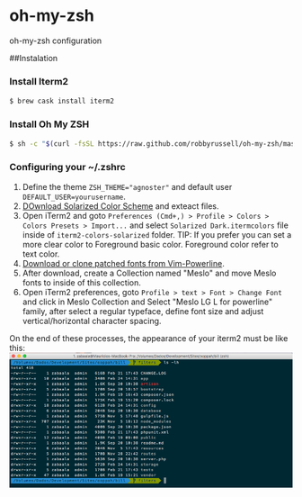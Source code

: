 # oh-my-zsh
oh-my-zsh configuration

##Instalation

### Install Iterm2
```bash
$ brew cask install iterm2
```

### Install Oh My ZSH
```bash
$ sh -c "$(curl -fsSL https://raw.github.com/robbyrussell/oh-my-zsh/master/tools/install.sh)"
```
### Configuring your ~/.zshrc
1. Define the theme `ZSH_THEME="agnoster"` and default user `DEFAULT_USER=yourusername`. 
2. [DOwnload Solarized Color Scheme](http://ethanschoonover.com/solarized) and exteact files. 
3. Open iTerm2 and goto `Preferences (Cmd+,) > Profile > Colors > Colors Presets > Import...` and select `Solarized Dark.itermcolors` file inside of `iterm2-colors-solarized` folder. TIP: If you prefer you can set a more clear color to Foreground basic color. Foreground color refer to text color.
4. [Download or clone patched fonts from Vim-Powerline](https://github.com/powerline/fonts). 
5. After download, create a Collection named "Meslo" and move Meslo fonts to inside of this collection.
6. Open iTerm2 preferences, goto `Profile > text > Font > Change Font` and click in Meslo Collection and Select "Meslo LG L for powerline" family, after select a regular typeface, define font size and adjust vertical/horizontal character spacing.

On the end of these processes, the appearance of your iterm2 must be like this:
![alt text](https://github.com/zabaala/oh-my-zsh/blob/master/my-iterm2-appearence.png "Customized iTerm2 appearence")

